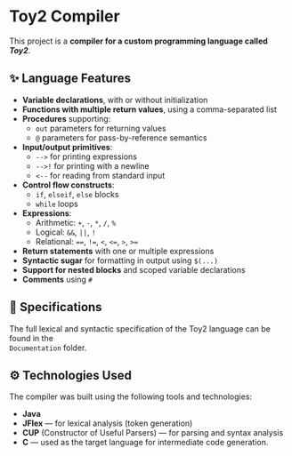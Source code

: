 # Toy2 Compiler

This project is a **compiler for a custom programming language called _Toy2_**.  

## ✨ Language Features
- **Variable declarations**, with or without initialization
- **Functions with multiple return values**, using a comma-separated list
- **Procedures** supporting:
  - `out` parameters for returning values
  - `@` parameters for pass-by-reference semantics
- **Input/output primitives**:
  - `-->` for printing expressions
  - `-->!` for printing with a newline
  - `<--` for reading from standard input
- **Control flow constructs**:
  - `if`, `elseif`, `else` blocks
  - `while` loops
- **Expressions**:
  - Arithmetic: `+`, `-`, `*`, `/`, `%`
  - Logical: `&&`, `||`, `!`
  - Relational: `==`, `!=`, `<`, `<=`, `>`, `>=`
- **Return statements** with one or multiple expressions
- **Syntactic sugar** for formatting in output using `$(...)`
- **Support for nested blocks** and scoped variable declarations
- **Comments** using `#`


## 📄 Specifications
The full lexical and syntactic specification of the Toy2 language can be found in the  
`Documentation` folder.

## ⚙️ Technologies Used
The compiler was built using the following tools and technologies:
- **Java**
- **JFlex** — for lexical analysis (token generation)
- **CUP** (Constructor of Useful Parsers) — for parsing and syntax analysis
- **C** — used as the target language for intermediate code generation.

